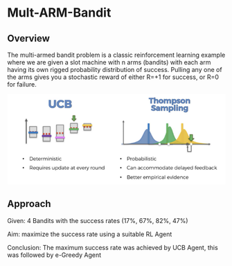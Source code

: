 # Mult-ARM-Bandit

## Overview

The multi-armed bandit problem is a classic reinforcement learning example where we are given a slot machine with n arms (bandits) with each arm having its own rigged probability distribution of success. Pulling any one of the arms gives you a stochastic reward of either R=+1 for success, or R=0 for failure.

<p align="center">
   <img src="ucb.png">
</p>

## Approach

Given: 4 Bandits with the success rates (17%, 67%, 82%, 47%) 

Aim: maximize the success rate using a suitable RL Agent

Conclusion: The maximum success rate was achieved by UCB Agent, this was followed by e-Greedy Agent


